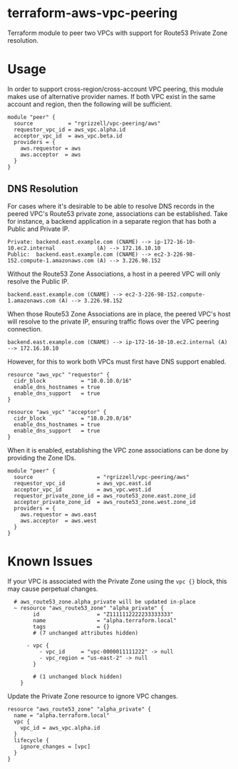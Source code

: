 # terraform-aws-vpc-peering

Terraform module to peer two VPCs with support for Route53 Private Zone resolution.

# Usage

In order to support cross-region/cross-account VPC peering, this module makes use of alternative provider names. If both
VPC exist in the same account and region, then the following will be sufficient.

```hcl
module "peer" {
  source           = "rgrizzell/vpc-peering/aws"
  requestor_vpc_id = aws_vpc.alpha.id
  acceptor_vpc_id  = aws_vpc.beta.id
  providers = {
    aws.requestor = aws
    aws.acceptor  = aws
  }
}
```

## DNS Resolution

For cases where it's desirable to be able to resolve DNS records in the peered VPC's Route53 private zone, associations
can be established. Take for instance, a backend application in a separate region that has both a Public and Private IP.
```text
Private: backend.east.example.com (CNAME) --> ip-172-16-10-10.ec2.internal             (A) --> 172.16.10.10
Public:  backend.east.example.com (CNAME) --> ec2-3-226-98-152.compute-1.amazonaws.com (A) --> 3.226.98.152
```
Without the Route53 Zone Associations, a host in a peered VPC will only resolve the Public IP.
```text
backend.east.example.com (CNAME) --> ec2-3-226-98-152.compute-1.amazonaws.com (A) --> 3.226.98.152
```
When those Route53 Zone Associations are in place, the peered VPC's host will resolve to the private IP, ensuring
traffic flows over the VPC peering connection.
```text
backend.east.example.com (CNAME) --> ip-172-16-10-10.ec2.internal (A) --> 172.16.10.10
```

However, for this to work both VPCs must first have DNS support enabled.
```hcl
resource "aws_vpc" "requestor" {
  cidr_block           = "10.0.10.0/16"
  enable_dns_hostnames = true
  enable_dns_support   = true
}

resource "aws_vpc" "acceptor" {
  cidr_block           = "10.0.20.0/16"
  enable_dns_hostnames = true
  enable_dns_support   = true
}
```

When it is enabled, establishing the VPC zone associations can be done by providing the Zone IDs.
```hcl
module "peer" {
  source                    = "rgrizzell/vpc-peering/aws"
  requestor_vpc_id          = aws_vpc.east.id
  acceptor_vpc_id           = aws_vpc.west.id
  requestor_private_zone_id = aws_route53_zone.east.zone_id
  acceptor_private_zone_id  = aws_route53_zone.west.zone_id
  providers = {
    aws.requestor = aws.east
    aws.acceptor  = aws.west
  }
}
```


# Known Issues
If your VPC is associated with the Private Zone using the `vpc {}` block, this may cause perpetual changes.
```text
  # aws_route53_zone.alpha_private will be updated in-place
  ~ resource "aws_route53_zone" "alpha_private" {
        id                  = "Z1111112222233333333"
        name                = "alpha.terraform.local"
        tags                = {}
        # (7 unchanged attributes hidden)

      - vpc {
          - vpc_id     = "vpc-0000011111222" -> null
          - vpc_region = "us-east-2" -> null
        }

        # (1 unchanged block hidden)
    }
```

Update the Private Zone resource to ignore VPC changes.
```hcl
resource "aws_route53_zone" "alpha_private" {
  name = "alpha.terraform.local"
  vpc {
    vpc_id = aws_vpc.alpha.id
  }
  lifecycle {
    ignore_changes = [vpc]
  }
}
```
